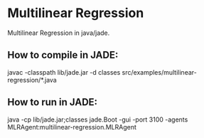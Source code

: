 # Multilinear Regression
Multilinear Regression in java/jade.

## How to compile in JADE:
javac -classpath lib/jade.jar -d classes src/examples/multilinear-regression/*.java

## How to run in JADE:
java -cp lib/jade.jar;classes jade.Boot -gui -port 3100 -agents MLRAgent:multilinear-regression.MLRAgent